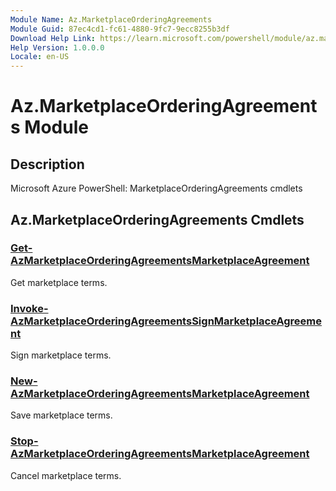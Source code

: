 ```yaml
---
Module Name: Az.MarketplaceOrderingAgreements
Module Guid: 87ec4cd1-fc61-4880-9fc7-9ecc8255b3df
Download Help Link: https://learn.microsoft.com/powershell/module/az.marketplaceorderingagreements
Help Version: 1.0.0.0
Locale: en-US
---
```


# Az.MarketplaceOrderingAgreements Module
## Description
Microsoft Azure PowerShell: MarketplaceOrderingAgreements cmdlets

## Az.MarketplaceOrderingAgreements Cmdlets
### [Get-AzMarketplaceOrderingAgreementsMarketplaceAgreement](Get-AzMarketplaceOrderingAgreementsMarketplaceAgreement.md)
Get marketplace terms.

### [Invoke-AzMarketplaceOrderingAgreementsSignMarketplaceAgreement](Invoke-AzMarketplaceOrderingAgreementsSignMarketplaceAgreement.md)
Sign marketplace terms.

### [New-AzMarketplaceOrderingAgreementsMarketplaceAgreement](New-AzMarketplaceOrderingAgreementsMarketplaceAgreement.md)
Save marketplace terms.

### [Stop-AzMarketplaceOrderingAgreementsMarketplaceAgreement](Stop-AzMarketplaceOrderingAgreementsMarketplaceAgreement.md)
Cancel marketplace terms.


